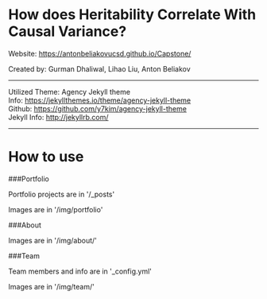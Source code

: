 

How does Heritability Correlate With Causal Variance?
===================
Website: https://antonbeliakovucsd.github.io/Capstone/

Created by: Gurman Dhaliwal, Lihao Liu, Anton Beliakov

_______________________________________
Utilized Theme: Agency Jekyll theme   
Info: https://jekyllthemes.io/theme/agency-jekyll-theme   
Github: https://github.com/y7kim/agency-jekyll-theme   
Jekyll Info: http://jekyllrb.com/   
_______________________________________

# How to use

###Portfolio 

Portfolio projects are in '/_posts'

Images are in '/img/portfolio'

###About

Images are in '/img/about/'

###Team

Team members and info are in '_config.yml'

Images are in '/img/team/'
